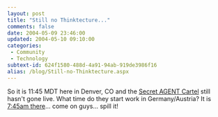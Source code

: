 ```yaml
---
layout: post
title: "Still no Thinktecture..."
comments: false
date: 2004-05-09 23:46:00
updated: 2004-05-10 09:10:00
categories:
 - Community
 - Technology
subtext-id: 624f1580-488d-4a91-94ab-919de3986f16
alias: /blog/Still-no-Thinktecture.aspx
---
```



So it is 11:45 MDT here in Denver, CO and the [Secret AGENT Cartel](http://www.peterprovost.org/archive/2004/05/08/1218.aspx) still hasn't gone live. What time do they start work in Germany/Austria? It is [7:45am there](http://www.worldtimeserver.com/?locationid=DE)... come on guys... spill it! 
